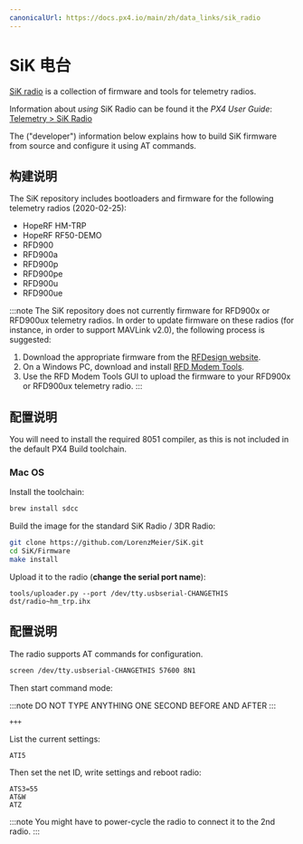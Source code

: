```yaml
---
canonicalUrl: https://docs.px4.io/main/zh/data_links/sik_radio
---
```


# SiK 电台

[SiK radio](https://github.com/LorenzMeier/SiK) is a collection of firmware and tools for telemetry radios.

Information about *using* SiK Radio can be found it the *PX4 User Guide*: [Telemetry > SiK Radio](http://docs.px4.io/en/telemetry/sik_radio.html)

The ("developer") information below explains how to build SiK firmware from source and configure it using AT commands.

## 构建说明

The SiK repository includes bootloaders and firmware for the following telemetry radios (2020-02-25):
- HopeRF HM-TRP
- HopeRF RF50-DEMO
- RFD900
- RFD900a
- RFD900p
- RFD900pe
- RFD900u
- RFD900ue

:::note
The SiK repository does not currently firmware for RFD900x or RFD900ux telemetry radios. In order to update firmware on these radios (for instance, in order to support MAVLink v2.0), the following process is suggested:

1. Download the appropriate firmware from the [RFDesign website](https://files.rfdesign.com.au/firmware/).
1. On a Windows PC, download and install [RFD Modem Tools](https://files.rfdesign.com.au/tools/).
1. Use the RFD Modem Tools GUI to upload the firmware to your RFD900x or RFD900ux telemetry radio.
:::

## 配置说明

You will need to install the required 8051 compiler, as this is not included in the default PX4 Build toolchain.

### Mac OS

Install the toolchain:

```sh
brew install sdcc
```

Build the image for the standard SiK Radio / 3DR Radio:

```sh
git clone https://github.com/LorenzMeier/SiK.git
cd SiK/Firmware
make install
```

Upload it to the radio \(**change the serial port name**\):

```
tools/uploader.py --port /dev/tty.usbserial-CHANGETHIS dst/radio~hm_trp.ihx
```

## 配置说明

The radio supports AT commands for configuration.

```sh
screen /dev/tty.usbserial-CHANGETHIS 57600 8N1
```

Then start command mode:

:::note DO
NOT TYPE ANYTHING ONE SECOND BEFORE AND AFTER
:::


```
+++
```

List the current settings:

```
ATI5
```

Then set the net ID, write settings and reboot radio:

```
ATS3=55
AT&W
ATZ
```

:::note
You might have to power-cycle the radio to connect it to the 2nd radio.
:::
